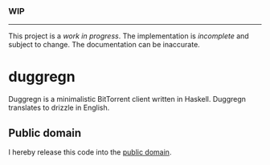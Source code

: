 ### WIP

---

This project is a *work in progress*. The implementation is *incomplete* and
subject to change. The documentation can be inaccurate.

# duggregn

Duggregn is a minimalistic BitTorrent client written in Haskell. Duggregn translates to drizzle in English.

Public domain
-------------
I hereby release this code into the [public domain](https://creativecommons.org/publicdomain/zero/1.0/).
